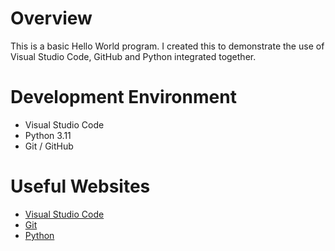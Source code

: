 # Overview

This is a basic Hello World program. I created this to demonstrate the use of Visual Studio Code, GitHub and Python integrated together.

# Development Environment

- Visual Studio Code
- Python 3.11
- Git / GitHub

# Useful Websites

- [Visual Studio Code](https://code.visualstudio.com/download)
- [Git](https://git-scm.com/download)
- [Python](https://www.python.org/downloads/)
